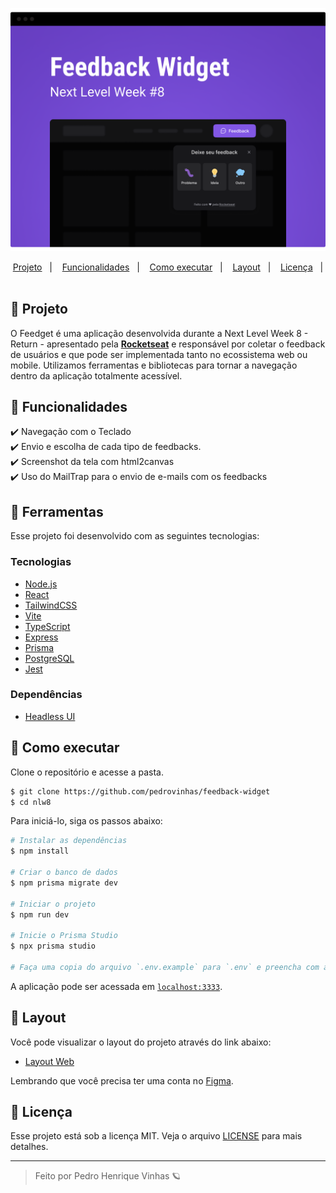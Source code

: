 <p align="center">
  <img alt="Next Level Week #8" src=".github/logo.png" />
</p>

<p align="center">
  <a href="#-projeto">Projeto</a>&nbsp;&nbsp;&nbsp;|&nbsp;&nbsp;&nbsp;
  <a href="#-funcionalidades">Funcionalidades</a>&nbsp;&nbsp;&nbsp;|&nbsp;&nbsp;&nbsp;
  <a href="#-como-executar">Como executar</a>&nbsp;&nbsp;&nbsp;|&nbsp;&nbsp;&nbsp;
  <a href="#-layout">Layout</a>&nbsp;&nbsp;&nbsp;|&nbsp;&nbsp;&nbsp;
  <a href="#-licença">Licença</a>&nbsp;&nbsp;&nbsp;|&nbsp;&nbsp;&nbsp;
</p>

## 📑 Projeto

O Feedget é uma aplicação desenvolvida durante a Next Level Week 8 - Return - apresentado pela **[Rocketseat](https://www.rocketseat.com.br)** e responsável por coletar o feedback de usuários e
que pode ser implementada tanto no ecossistema web ou mobile. Utilizamos ferramentas e bibliotecas para tornar a navegação dentro da aplicação totalmente acessível.

## 🧪 Funcionalidades

✔️ Navegação com o Teclado </br>
✔️ Envio e escolha de cada tipo de feedbacks. </br>
✔️ Screenshot da tela com html2canvas </br>
✔️ Uso do MailTrap para o envio de e-mails com os feedbacks </br>

## 🔧 Ferramentas

Esse projeto foi desenvolvido com as seguintes tecnologias:

### Tecnologias

- [Node.js](https://nodejs.org)
- [React](https://reactjs.org)
- [TailwindCSS](https://tailwindcss.com)
- [Vite](https://vitejs.dev)
- [TypeScript](https://www.typescriptlang.org)
- [Express](https://expressjs.com)
- [Prisma](https://www.prisma.io)
- [PostgreSQL](https://www.postgresql.org)
- [Jest](https://jestjs.io)

### Dependências
- [Headless UI]()


## 🚀 Como executar

Clone o repositório e acesse a pasta.

```bash
$ git clone https://github.com/pedrovinhas/feedback-widget
$ cd nlw8
```

Para iniciá-lo, siga os passos abaixo:

```bash
# Instalar as dependências
$ npm install

# Criar o banco de dados
$ npm prisma migrate dev

# Iniciar o projeto
$ npm run dev

# Inicie o Prisma Studio
$ npx prisma studio

# Faça uma copia do arquivo `.env.example` para `.env` e preencha com as suas credenciais
```

A aplicação pode ser acessada em [`localhost:3333`](http://localhost:3333).

## 🔖 Layout

Você pode visualizar o layout do projeto através do link abaixo:

- [Layout Web](https://www.figma.com/community/file/1102912516166573468/Feedback-Widget)

Lembrando que você precisa ter uma conta no [Figma](http://figma.com/).

## 📝 Licença

Esse projeto está sob a licença MIT. Veja o arquivo [LICENSE](LICENSE.md) para mais detalhes.

---

<blockquote>Feito por Pedro Henrique Vinhas 🪐 </blockquote>
